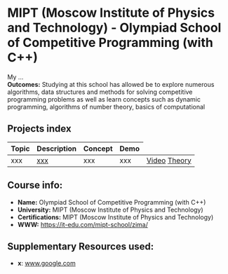 # MIPT (Moscow Institute of Physics and Technology) - Olympiad School of Competitive Programming (with C++)

My ... <br/>
**Outcomes:** Studying at this school has allowed be to explore numerous algorithms, data structures and methods for solving competitive programming problems as well as learn concepts such as dynamic programming, algorithms of number theory, basics of computational

## Projects index

<table>
    <thead>
        <tr>
            <th>Topic</th>
            <th>Description</th>
            <th>Concept</th>
            <th>Demo</th>
        </tr>
    </thead>
    <tbody>
        <tr>
            <td rowspan=2>xxx</td>
            <td><a href="./x/x">xxx</a></td>
            <td>xxx</td>
            <td>xxx</td>
            <td>
                <a href="www.google.com">Video</a>
                <a href="www.google.com">Theory</a>
            </td>
        </tr>
    </tbody>

</table>

## Course info:
* __Name:__ Olympiad School of Competitive Programming (with C++)
* __University:__ MIPT (Moscow Institute of Physics and Technology)
* __Certifications:__ MIPT (Moscow Institute of Physics and Technology)
* __WWW:__ https://it-edu.com/mipt-school/zima/

## Supplementary Resources used:
* __x__: www.google.com
